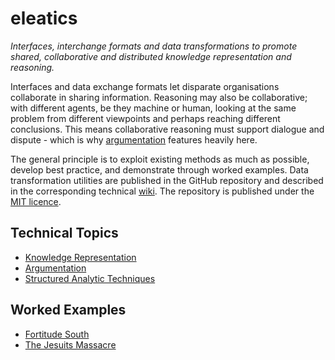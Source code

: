 # eleatics

*Interfaces, interchange formats and data transformations to promote shared, collaborative and distributed knowledge representation and reasoning.*

Interfaces and data exchange formats let disparate organisations collaborate in sharing information. Reasoning may also be collaborative; with different agents, be they machine or human, looking at the same problem from different viewpoints and perhaps reaching different conclusions. This means collaborative reasoning must support dialogue and dispute - which is why [argumentation](https://en.wikipedia.org/wiki/Argumentation_theory) features heavily here.

The general principle is to exploit existing methods as much as possible, develop best practice, and demonstrate through worked examples. Data transformation utilities are published in the GitHub repository and described in the corresponding technical [wiki](https://github.com/dstl/eleatics/wiki). The repository is published under the [MIT licence](https://github.com/dstl/eleatics/blob/master/LICENSE).

## Technical Topics

* [Knowledge Representation](KR)
* [Argumentation](argumentation)
* [Structured Analytic Techniques](SAT)

## Worked Examples

* [Fortitude South](argumentation/fortitude)
* [The Jesuits Massacre](argumentation/muc3/jesuits)